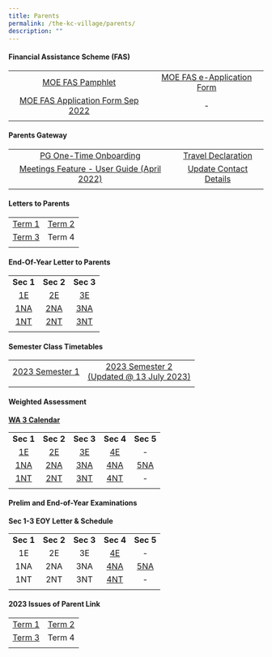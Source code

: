 ```yaml
---
title: Parents
permalink: /the-kc-village/parents/
description: ""
---
```

#### Financial Assistance Scheme (FAS)

|  |  |
|:---:|:---:|
| [MOE FAS Pamphlet](/files/MOE%20FAS%20Pamphlet.pdf) | [MOE FAS e-Application Form](https://go.gov.sg/moe-efas) |
| [MOE FAS Application Form Sep 2022](/files/MOE%20FAS%20Application%20Form.pdf) | - |
|  |  |

#### Parents Gateway

|  |  |
|:---:|:---:|
| [PG One-Time Onboarding](/files/PG%20One-Time%20Onboarding.pdf) | [Travel Declaration](/files/KC%20Viilage/Parents/kc%20travel%20declaration%20for%20nonpg%20-%20may%202023.pdf) |
| [Meetings Feature - User Guide (April 2022)](/files/Meetings%20Feature%20-%20User%20Guide%20April%202022.pdf) | [Update Contact Details](/files/Update%20Contact%20Details.pdf) |
|  |  |

#### Letters to Parents

| | |
|:---:|:---:|
| [Term 1](/files/KC%20Viilage/Parents/Letters%20To%20Parents/01%20KC%20Term%201%20Letter%20to%20Parents%202023%20issued%206%20Jan.pdf) | [Term 2](/files/KC%20Viilage/Parents/Letters%20To%20Parents/KC%20Term%202%20Letter%20to%20Parents%202023%20(issued%20on%2021%20Mar).pdf) |
| [Term 3](/files/KC%20Viilage/Parents/Letters%20To%20Parents/term%203%20letter%20to%20parents%202023%20(issued%20on%2028%20jun).pdf) | Term 4 |
| | |

#### End-Of-Year Letter to Parents

| | | |
|:---:|:---:|:---:|
| **Sec 1** | **Sec 2** | **Sec 3** |
| [1E](/files/KC%20Viilage/Parents/EOY%20Letter/2023/sec%201e%20eoy%20letter%20for%20parents%20&amp;%20exam%20timetable%20&amp;%20coverage%202023.pdf) | [2E](/files/KC%20Viilage/Parents/EOY%20Letter/2023/sec%202e%20eoy%20letter%20for%20parents%20&amp;%20exam%20timetable%20&amp;%20covergae%202023.pdf) | [3E](/files/KC%20Viilage/Parents/EOY%20Letter/2023/sec%203e%20eoy%20letter%20for%20parents%20&amp;%20exam%20timetable%20&amp;%20coverage%202023.pdf) | 
| [1NA](/files/KC%20Viilage/Parents/EOY%20Letter/2023/sec%201na%20eoy%20letter%20for%20parents%20&amp;%20exam%20timetable%20&amp;%20coverage%202023.pdf) | [2NA](/files/KC%20Viilage/Parents/EOY%20Letter/2023/sec%202na%20eoy%20letter%20for%20parents%20&amp;%20exam%20timetable%20&amp;%20covergae%202023.pdf) | [3NA](/files/KC%20Viilage/Parents/EOY%20Letter/2023/sec%203na%20eoy%20letter%20for%20parents%20&amp;%20exam%20timetable%20&amp;%20coverage%202023.pdf) |
| [1NT](/files/KC%20Viilage/Parents/EOY%20Letter/2023/sec%201nt%20eoy%20letter%20for%20parents%20&amp;%20exam%20timetable%20&amp;%20coverage%202023.pdf) | [2NT](/files/KC%20Viilage/Parents/EOY%20Letter/2023/sec%202nt%20eoy%20letter%20for%20parents%20&amp;%20exam%20timetable%20&amp;%20covergae%202023.pdf) | [3NT](/files/KC%20Viilage/Parents/EOY%20Letter/2023/sec%203nt%20eoy%20letter%20for%20parents%20&amp;%20exam%20timetable%20&amp;%20coverage%202023.pdf) |
|  |  |  | 

#### Semester Class Timetables

|  |   |
|:---:|:---:|
| [2023 Semester 1 ](/files/KC%20Viilage/Parents/TimeTables/2023%20term%202%20class%20tt_3%20apr.pdf) | [2023 Semester 2 <br>(Updated @ 13 July 2023)](/files/KC%20Viilage/Parents/TimeTables/2023%20sem%202%20class%20tt_13%20july%20(with%20aftn%20lessons).pdf) |
|  |  |

#### Weighted Assessment 

**[WA 3 Calendar](/files/KC%20Viilage/Parents/Weighted%20Assessment/Weighted%20Assessment%20Schedule%202023_WA%202.pdf)[](/files/KC%20Viilage/Parents/Weighted%20Assessment/weighted%20assessment%20schedule%202023%20_wa%203.pdf)**

|  |  |  |  |  |
|:---:|:---:|:---:|:---:|:---:|
| **Sec 1** | **Sec 2** | **Sec 3** | **Sec 4** | **Sec 5** |
| [1E](/files/KC%20Viilage/Parents/Weighted%20Assessment/Sec%201E%20Assessment%20Weighting%202023.pdf) | [2E](/files/KC%20Viilage/Parents/Weighted%20Assessment/Sec%202E%20Assessment%20Weighting%202023.pdf) | [3E](/files/KC%20Viilage/Parents/Weighted%20Assessment/Sec%203E%20Assessment%20Weighting%202023.pdf) | [4E](/files/KC%20Viilage/Parents/Weighted%20Assessment/Sec%204E%20Assessment%20Weighting%202023.pdf) | - |
| [1NA](/files/KC%20Viilage/Parents/Weighted%20Assessment/Sec%201NA%20Assessment%20Weighting%202023.pdf) | [2NA](/files/KC%20Viilage/Parents/Weighted%20Assessment/Sec%202NA%20Assessment%20Weighting%202023.pdf) | [3NA](/files/KC%20Viilage/Parents/Weighted%20Assessment/Sec%203NA%20Assessment%20Weighting%202023.pdf) | [4NA](/files/KC%20Viilage/Parents/Weighted%20Assessment/Sec%204NA%20Assessment%20Weighting%202023.pdf) | [5NA](/files/KC%20Viilage/Parents/Weighted%20Assessment/Sec%205NA%20Assessment%20Weighting%202023.pdf) |
| [1NT](/files/KC%20Viilage/Parents/Weighted%20Assessment/Sec%201NT%20Assessment%20Weighting%202023.pdf) | [2NT](/files/KC%20Viilage/Parents/Weighted%20Assessment/Sec%202NT%20Assessment%20Weighting%202023.pdf) | [3NT](/files/KC%20Viilage/Parents/Weighted%20Assessment/Sec%203NT%20Assessment%20Weighting%202023.pdf) | [4NT](/files/KC%20Viilage/Parents/Weighted%20Assessment/Sec%204NT%20Assessment%20Weighting%202023.pdf) | - |
|  |  |  |  |  |

#### Prelim and End-of-Year Examinations

**Sec 1-3 EOY Letter &amp; Schedule**

|  |  |  |  |  |
|:---:|:---:|:---:|:---:|:---:|
| **Sec 1** | **Sec 2** | **Sec 3** | **Sec 4** | **Sec 5** |
| 1E | 2E | 3E | [4E](/files/KC%20Viilage/Parents/TimeTables/2023%204e5n%20prelim%20exam%20timetable_final_parents_140823.pdf) | - |
| 1NA | 2NA | 3NA | [4NA](/files/KC%20Viilage/Parents/TimeTables/2023%204e5n%20prelim%20exam%20timetable_final_parents_140823.pdf) | [5NA](/files/KC%20Viilage/Parents/TimeTables/2023%204e5n%20prelim%20exam%20timetable_final_parents_140823.pdf) |
| 1NT | 2NT | 3NT | [4NT](/files/KC%20Viilage/Parents/TimeTables/2023_4nant%20prelim%20tt_final_student.pdf) | - |
|  |  |  |  |  |
	
#### 2023 Issues of Parent Link

|   |   |
|:---:|:---:|
| [Term 1](/files/KC%20Viilage/Parents/Parent%20Link/Parent%20Link%20_Term%201%202023.pdf) | [Term 2](/files/KC%20Viilage/Parents/Parent%20Link/parent%20link%20_term%202%202023.pdf)  |
| [Term 3](/files/KC%20Viilage/Parents/Letters%20To%20Parents/term%203%20letter%20to%20parents%202023%20(issued%20on%2028%20jun).pdf)[](/files/KC%20Viilage/Parents/Parent%20Link/parent%20link%20_term%203%202023.pdf)  | Term 4  |
|   |   |